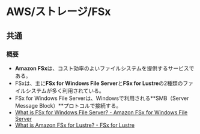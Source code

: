 # AWS/ストレージ/FSx

## 共通

### 概要

- **Amazon FSx**は、コスト効率のよいファイルシステムを提供するサービスである。
- FSxは、主に**FSx for Windows File Server**と**FSx for Lustre**の2種類のファイルシステムが多く利用されている。
- FSx for Windows File Serverは、Windowsで利用される**SMB（Server Message Block）**プロトコルで接続する。
- [What is FSx for Windows File Server? - Amazon FSx for Windows File Server](https://docs.aws.amazon.com/fsx/latest/WindowsGuide/what-is.html)
- [What is Amazon FSx for Lustre? - FSx for Lustre](https://docs.aws.amazon.com/fsx/latest/LustreGuide/what-is.html)
